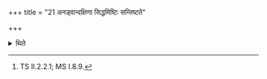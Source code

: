 +++
title = "21 अनड्वान्दक्षिणा सिद्धमिष्टिः सन्तिष्टते"

+++

<details><summary>थिते</summary>

21. A bull should be given as the sacrificial gift.[^1] The offering completed is in the established manner.  


[^1]: TS II.2.2.1; MS I.8.9.
</details>
